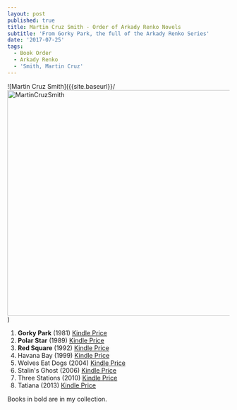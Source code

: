```yaml
---
layout: post
published: true
title: Martin Cruz Smith - Order of Arkady Renko Novels
subtitle: 'From Gorky Park, the full of the Arkady Renko Series'
date: '2017-07-25'
tags:
  - Book Order
  - Arkady Renko
  - 'Smith, Martin Cruz'
---
```


![Martin Cruz Smith]({{site.baseurl}}/<a title="By Mark Coggins from San Francisco (Martin Cruz Smith  Uploaded by tripsspace) [CC BY 2.0 (http://creativecommons.org/licenses/by/2.0)], via Wikimedia Commons" href="https://commons.wikimedia.org/wiki/File%3AMartinCruzSmith.jpg"><img width="512" alt="MartinCruzSmith" src="https://upload.wikimedia.org/wikipedia/commons/thumb/9/9a/MartinCruzSmith.jpg/512px-MartinCruzSmith.jpg"/></a>)

1. **Gorky Park** (1981) [Kindle Price](http://amzn.to/2tBbO3D)
1. **Polar Star** (1989) [Kindle Price](http://amzn.to/2unAawv)
1. **Red Square** (1992) [Kindle Price](http://amzn.to/2vVXQ8X)
1. Havana Bay (1999) [Kindle Price](http://amzn.to/2v3Hvms)
1. Wolves Eat Dogs (2004) [Kindle Price](http://amzn.to/2uVz4c3)
1. Stalin's Ghost (2006) [Kindle Price](http://amzn.to/2uty6mp)
1. Three Stations (2010) [Kindle Price](http://amzn.to/2vW2bcj)
1. Tatiana (2013) [Kindle Price](http://amzn.to/2v3Svjo)

Books in bold are in my collection.

